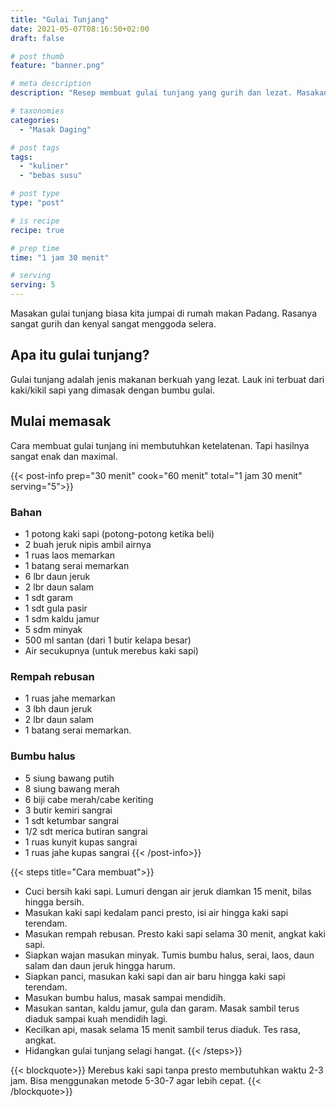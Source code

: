 ```yaml
---
title: "Gulai Tunjang"
date: 2021-05-07T08:16:50+02:00
draft: false

# post thumb
feature: "banner.png"

# meta description
description: "Resep membuat gulai tunjang yang gurih dan lezat. Masakan rumahan yang sangat menggugah selera."

# taxonomies
categories:
  - "Masak Daging"

# post tags
tags:
  - "kuliner"
  - "bebas susu"

# post type
type: "post"

# is recipe
recipe: true

# prep time
time: "1 jam 30 menit"

# serving
serving: 5
---
```

Masakan gulai tunjang biasa kita jumpai di rumah makan Padang. Rasanya sangat gurih dan kenyal sangat menggoda selera.

## Apa itu gulai tunjang?

Gulai tunjang adalah jenis makanan berkuah yang lezat. Lauk ini terbuat dari kaki/kikil sapi yang dimasak dengan bumbu gulai.

## Mulai memasak

Cara membuat gulai tunjang ini membutuhkan ketelatenan. Tapi hasilnya sangat enak dan maximal.

{{< post-info prep="30 menit" cook="60 menit" total="1 jam 30 menit" serving="5">}}

### Bahan

-   1 potong kaki sapi (potong-potong ketika beli)
-   2 buah jeruk nipis ambil airnya
-   1 ruas laos memarkan
-   1 batang serai memarkan
-   6 lbr daun jeruk
-   2 lbr daun salam
-   1 sdt garam
-   1 sdt gula pasir
-   1 sdm kaldu jamur
-   5 sdm minyak
-   500 ml santan (dari 1 butir kelapa besar)
-   Air secukupnya (untuk merebus kaki sapi)

### Rempah rebusan

-   1 ruas jahe memarkan
-   3 lbh daun jeruk
-   2 lbr daun salam
-   1 batang serai memarkan.

### Bumbu halus

-   5 siung bawang putih
-   8 siung bawang merah
-   6 biji cabe merah/cabe keriting
-   3 butir kemiri sangrai
-   1 sdt ketumbar sangrai
-   1/2 sdt merica butiran sangrai
-   1 ruas kunyit kupas sangrai
-   1 ruas jahe kupas sangrai
{{< /post-info>}}

{{< steps title="Cara membuat">}}
- Cuci bersih kaki sapi. Lumuri dengan air jeruk diamkan 15 menit, bilas hingga bersih.
- Masukan kaki sapi kedalam panci presto, isi air hingga kaki sapi terendam.
- Masukan rempah rebusan. Presto kaki sapi selama 30 menit, angkat kaki sapi.
- Siapkan wajan masukan minyak. Tumis bumbu halus, serai, laos, daun salam dan daun jeruk hingga harum.
- Siapkan panci, masukan kaki sapi dan air baru hingga kaki sapi terendam.
- Masukan bumbu halus, masak sampai mendidih.
- Masukan santan, kaldu jamur, gula dan garam. Masak sambil terus diaduk sampai kuah mendidih lagi.
- Kecilkan api, masak selama 15 menit sambil terus diaduk. Tes rasa, angkat.
- Hidangkan gulai tunjang selagi hangat.
{{< /steps>}}

{{< blockquote>}}
Merebus kaki sapi tanpa presto membutuhkan waktu 2-3 jam. Bisa menggunakan metode 5-30-7 agar lebih cepat.
{{< /blockquote>}}

